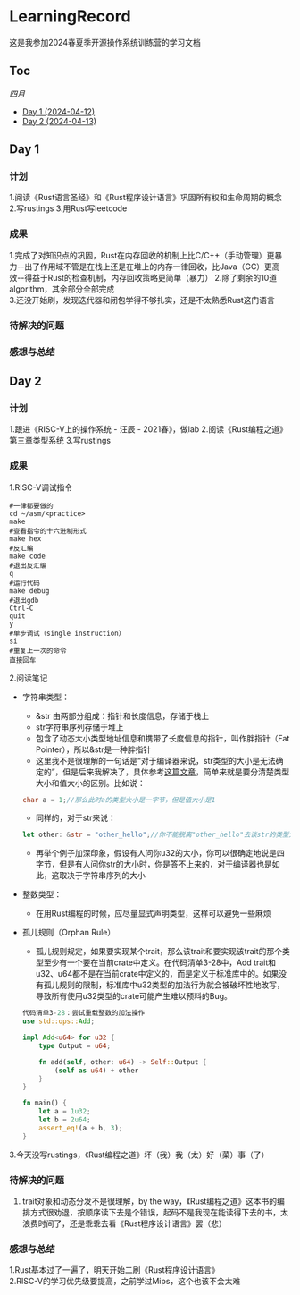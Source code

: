 # LearningRecord

这是我参加2024春夏季开源操作系统训练营的学习文档

## Toc

*四月*
* [Day   1    (2024-04-12)](#0)  
* [Day   2    (2024-04-13)](#1)   

<span id="0"></span>
## Day 1

### 计划

   1.阅读《Rust语言圣经》和《Rust程序设计语言》巩固所有权和生命周期的概念       
   2.写rustings
   3.用Rust写leetcode  

### 成果 

   1.完成了对知识点的巩固，Rust在内存回收的机制上比C/C++（手动管理）更暴力--出了作用域不管是在栈上还是在堆上的内存一律回收，比Java（GC）更高效--得益于Rust的检查机制，内存回收策略更简单（暴力）
   2.除了剩余的10道algorithm，其余部分全部完成  
   3.还没开始刷，发现迭代器和闭包学得不够扎实，还是不太熟悉Rust这门语言

### 待解决的问题

### 感想与总结


<span id="1"></span>
## Day 2

### 计划

   1.跟进《RISC-V上的操作系统 - 汪辰 - 2021春》，做lab
   2.阅读《Rust编程之道》第三章类型系统
   3.写rustings

### 成果

   1.RISC-V调试指令
   ```shell
   #一律都要做的
   cd ~/asm/<practice>
   make
   #查看指令的十六进制形式
   make hex
   #反汇编
   make code
   #退出反汇编
   q
   #运行代码
   make debug
   #退出gdb
   Ctrl-C
   quit
   y
   #单步调试（single instruction）
   si
   #重复上一次的命令
   直接回车
   ```
   2.阅读笔记
   - 字符串类型：
     - &str 由两部分组成：指针和长度信息，存储于栈上
     - str字符串序列存储于堆上
     - 包含了动态大小类型地址信息和携带了长度信息的指针，叫作胖指针（Fat Pointer），所以&str是一种胖指针
     - 这里我不是很理解的一句话是“对于编译器来说，str类型的大小是无法确定的”，但是后来我解决了，具体参考[这篇文章](https://zhuanlan.zhihu.com/p/597405802)，简单来就是要分清楚类型大小和值大小的区别。比如说：
      ```cpp
      char a = 1;//那么此时a的类型大小是一字节，但是值大小是1
      ```
     - 同样的，对于str来说：
      ```rust
      let other: &str = "other_hello";//你不能脱离"other_hello"去谈str的类型大小
      ```
     - 再举个例子加深印象，假设有人问你u32的大小，你可以很确定地说是四字节，但是有人问你str的大小时，你是答不上来的，对于编译器也是如此，这取决于字符串序列的大小 

   - 整数类型：
     - 在用Rust编程的时候，应尽量显式声明类型，这样可以避免一些麻烦
   - 孤儿规则（Orphan Rule）
     - 孤儿规则规定，如果要实现某个trait，那么该trait和要实现该trait的那个类型至少有一个要在当前crate中定义。在代码清单3-28中，Add trait和u32、u64都不是在当前crate中定义的，而是定义于标准库中的。如果没有孤儿规则的限制，标准库中u32类型的加法行为就会被破坏性地改写，导致所有使用u32类型的crate可能产生难以预料的Bug。
      ```rust
      代码清单3-28：尝试重载整数的加法操作
      use std::ops::Add;

      impl Add<u64> for u32 {
          type Output = u64;

          fn add(self, other: u64) -> Self::Output {
              (self as u64) + other
          }
      }

      fn main() {
          let a = 1u32;
          let b = 2u64;
          assert_eq!(a + b, 3);
      }
      ```
   3.今天没写rustings，《Rust编程之道》坏（我）我（太）好（菜）事（了）  
### 待解决的问题  

   1. trait对象和动态分发不是很理解，by the way，《Rust编程之道》这本书的编排方式很劝退，按顺序读下去是个错误，起码不是我现在能读得下去的书，太浪费时间了，还是乖乖去看《Rust程序设计语言》罢（悲）  

### 感想与总结
   1.Rust基本过了一遍了，明天开始二刷《Rust程序设计语言》  
   2.RISC-V的学习优先级要提高，之前学过Mips，这个也该不会太难
